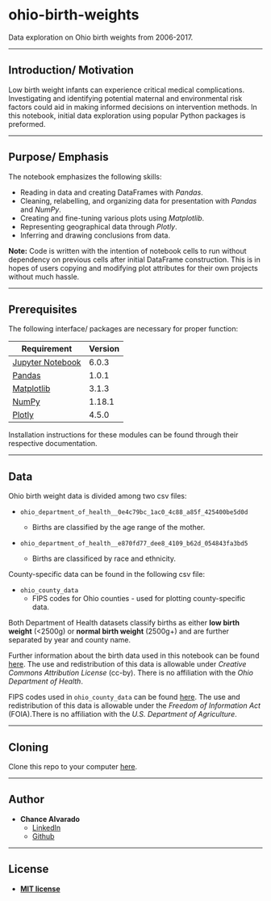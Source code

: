 # ohio-birth-weights

Data exploration on Ohio birth weights from 2006-2017.

---

## Introduction/ Motivation

Low birth weight infants can experience critical medical complications. Investigating and identifying potential maternal and environmental risk factors could aid in making informed decisions on intervention methods. In this notebook, initial data exploration using popular Python packages is preformed.

---

## Purpose/ Emphasis

The notebook emphasizes the following skills:
  * Reading in data and creating DataFrames with _Pandas_.
  * Cleaning, relabelling, and organizing data for presentation with _Pandas_ and _NumPy_.
  * Creating and fine-tuning various plots using _Matplotlib_.
  * Representing geographical data through _Plotly_.
  * Inferring and drawing conclusions from data.

**Note:** Code is written with the intention of notebook cells to run without dependency on previous cells after initial DataFrame construction. This is in hopes of users copying and modifying plot attributes for their own projects without much hassle.

---

## Prerequisites

The following interface/ packages are necessary for proper function:

Requirement | Version
------------|--------
[Jupyter Notebook](https://jupyter-notebook.readthedocs.io/) | 6.0.3
[Pandas](https://pandas.pydata.org/) | 1.0.1
[Matplotlib](https://matplotlib.org/) | 3.1.3
[NumPy](https://numpy.org/) | 1.18.1
[Plotly](https://plotly.com/python/getting-started/) | 4.5.0

Installation instructions for these modules can be found through their respective documentation.

---

## Data

 Ohio birth weight data is divided among two csv files:

- `ohio_department_of_health__0e4c79bc_1ac0_4c88_a85f_425400be5d0d`
  - Births are classified by the age range of the mother.
  
- `ohio_department_of_health__e870fd77_dee8_4109_b62d_054843fa3bd5`
  - Births are classificed by race and ethnicity. 

County-specific data can be found in the following csv file:

- `ohio_county_data`
  - FIPS codes for Ohio counties - used for plotting county-specific data. 
  
Both Department of Health datasets classify births as either **low birth weight** (<2500g) or **normal birth weight** (2500g+) and are further separated by year and county name.

Further information about the birth data used in this notebook can be found [here](https://discovery.smartcolumbusos.com/?q=health). The use and redistribution of this data is allowable under _Creative Commons Attribution License_ (cc-by). There is no affiliation with the _Ohio Department of Health_.

FIPS codes used in `ohio_county_data` can be found [here](https://www.nrcs.usda.gov/wps/portal/nrcs/detail/national/home/?cid=nrcs143_013697). The use and redistribution of this data is allowable under the _Freedom of Information Act_ (FOIA).There is no affiliation with the _U.S. Department of Agriculture_.

---

## Cloning

Clone this repo to your computer [here](https://github.com/chalvarado96/ohio-birth-weights/).

---

## Author

- **Chance Alvarado** 
    - [LinkedIn](https://www.linkedin.com/in/chance-alvarado/)
    - [Github](https://github.com/chalvarado96/)

---    

## License

- **[MIT license](http://opensource.org/licenses/mit-license.php)**
